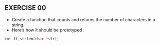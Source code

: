 ## EXERCISE 00
* Create a function that counts and returns the number of characters in a string.
* Here’s how it should be prototyped :
```C
int ft_strlen(char *str);
```